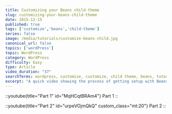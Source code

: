 ```yaml
---
title: Customizing your Beans child-theme
slug: customizing-your-beans-child-theme
date: 2015-12-15
published: true
tags: ['customize','beans','child-theme']
series: false
image: /media/tutorials/customize-beans-child.jpg
canonical_url: false
topics: ['wordPress']
topic: WordPress
category: WordPress
difficulty: Easy
type: Article
video_duration: "37"
searchTerms: wordpress, customise, customize, child theme, beans, tutorials, tuts, tutorial
excerpt: "A quick video showing the process of getting setup with Beans, a child-theme and the Child-Theme Modifications for Beans plugin."
---
```


::youtube{title="Part 1" id="MqHCqtBRAm4"}
Part 1
::

::youtube{title="Part 2" id="urpeVOjmQkQ" custom_class="mt:20"}
Part 2
::